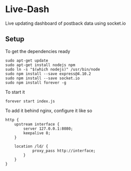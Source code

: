 Live-Dash
=========

Live updating dashboard of postback data using socket.io

Setup
-----
To get the dependencies ready
```
sudo apt-get update
sudo apt-get install nodejs npm
sudo ln -s "$(which nodejs)" /usr/bin/node
sudo npm install --save express@4.10.2
sudo npm install --save socket.io
sudo npm install forever -g
```
To start it
```
forever start index.js
```
To add it behind nginx, configure it like so
```
http {
    upstream interface {
        server 127.0.0.1:8080;
        keepalive 8;
    }
    
    location /ld/ {
            proxy_pass http://interface;
        }
    }
}

```
